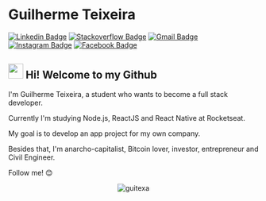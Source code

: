 # Guilherme Teixeira

[![Linkedin Badge](https://img.shields.io/badge/-LinkedIn-blue?style=flat-square&logo=Linkedin&logoColor=white&link=https://www.linkedin.com/in/guitexa/)](https://www.linkedin.com/in/guitexa/)
[![Stackoverflow Badge](https://img.shields.io/badge/-Stackoverflow-2D2D2D?style=flat-square&logo=Stackoverflow&logoColor=F48024&link=https://stackoverflow.com/users/9048476/guilherme-teixeira)](https://stackoverflow.com/users/9048476/guilherme-teixeira)
[![Gmail Badge](https://img.shields.io/badge/-Email-c14438?style=flat-square&logo=Gmail&logoColor=white&link=mailto:guilhermetexa@outlook.com)](mailto:guilhermetexa@outlook.com)
[![Instagram Badge](https://img.shields.io/badge/-Instagram-7840B7?style=flat-square&logo=Instagram&logoColor=white&link=https://www.instagram.com/guitexa/)](https://www.instagram.com/guitexa/)
[![Facebook Badge](https://img.shields.io/badge/-Facebook-31589B?style=flat-square&logo=Facebook&logoColor=white&link=https://www.facebook.com/guitexa/)](https://www.facebook.com/guitexa/)

## <img src="https://media.giphy.com/media/hvRJCLFzcasrR4ia7z/giphy.gif" width="30px"> Hi! Welcome to my Github

I'm Guilherme Teixeira, a student who wants to become a full stack developer.

Currently I'm studying Node.js, ReactJS and React Native at Rocketseat.

My goal is to develop an app project for my own company.

Besides that, I'm anarcho-capitalist, Bitcoin lover, investor, entrepreneur and Civil Engineer.

Follow me! 😊

<p align="center"> <img src="https://github-readme-stats.vercel.app/api?username=guitexa&show_icons=true&theme=dark" alt="guitexa" /> </p>
